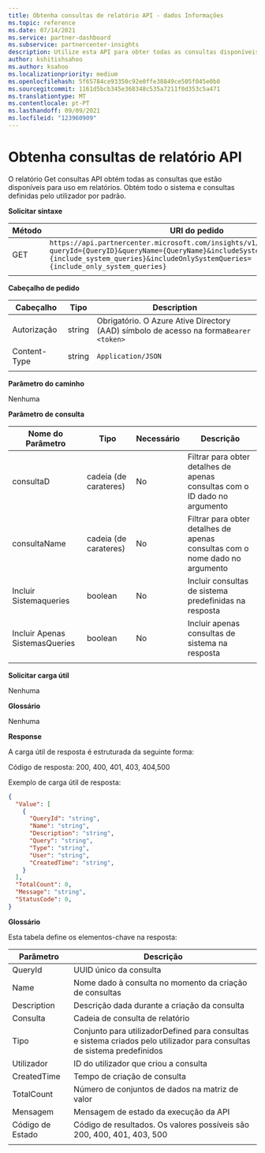 ```yaml
---
title: Obtenha consultas de relatório API - dados Informações
ms.topic: reference
ms.date: 07/14/2021
ms.service: partner-dashboard
ms.subservice: partnercenter-insights
description: Utilize esta API para obter todas as consultas disponíveis para uso no relatório API.
author: kshitishsahoo
ms.author: ksahoo
ms.localizationpriority: medium
ms.openlocfilehash: 5f65784ce93350c92e0ffe38849ce505f045e0b0
ms.sourcegitcommit: 1161d5bcb345e368348c535a7211f0d353c5a471
ms.translationtype: MT
ms.contentlocale: pt-PT
ms.lasthandoff: 09/09/2021
ms.locfileid: "123960909"
---
```

# <a name="get-report-queries-api"></a>Obtenha consultas de relatório API

O relatório Get consultas API obtém todas as consultas que estão disponíveis para uso em relatórios. Obtém todo o sistema e consultas definidas pelo utilizador por padrão.

**Solicitar sintaxe**

|    Método    |    URI do pedido    |
|    ----    |    ----    |
|    GET    |    `https://api.partnercenter.microsoft.com/insights/v1/mpn/ScheduledQueries?queryId={QueryID}&queryName={QueryName}&includeSystemQueries={include_system_queries}&includeOnlySystemQueries={include_only_system_queries}`     |
|        |        |

**Cabeçalho de pedido**

|    Cabeçalho    |    Tipo    |    Description    |
|    ----    |    ----    |    ----    |
|    Autorização    |    string    |    Obrigatório. O Azure Ative Directory (AAD) símbolo de acesso na forma`Bearer <token>`    |
|    Content-Type    |    string    |    `Application/JSON`    |
|        |        |        |

**Parâmetro do caminho**

Nenhuma

**Parâmetro de consulta**

|    Nome do Parâmetro    |    Tipo    |    Necessário    |    Descrição    |
|    ----    |    ----    |    ----    |    ----    |
|    consultaD     |    cadeia (de carateres)     |    No    |    Filtrar para obter detalhes de apenas consultas com o ID dado no argumento     |
|    consultaName     |    cadeia (de carateres)     |    No    |    Filtrar para obter detalhes de apenas consultas com o nome dado no argumento     |
|    Incluir Sistemaqueries     |    boolean     |    No    |    Incluir consultas de sistema predefinidas na resposta     |
|    Incluir Apenas SistemasQueries     |    boolean     |    No    |    Incluir apenas consultas de sistema na resposta     |
|        |        |        |        |


**Solicitar carga útil**

Nenhuma

**Glossário**

Nenhuma

**Response**

A carga útil de resposta é estruturada da seguinte forma:

Código de resposta: 200, 400, 401, 403, 404,500

Exemplo de carga útil de resposta:

```json
{ 
  "Value": [ 
    { 
      "QueryId": "string", 
      "Name": "string", 
      "Description": "string", 
      "Query": "string", 
      "Type": "string", 
      "User": "string", 
      "CreatedTime": "string", 
    } 
  ], 
  "TotalCount": 0, 
  "Message": "string", 
  "StatusCode": 0, 
} 
```

**Glossário**

Esta tabela define os elementos-chave na resposta:

|    Parâmetro    |    Descrição    |
|    ----    |    ----    |
|    QueryId     |    UUID único da consulta     |
|    Name     |    Nome dado à consulta no momento da criação de consultas     |
|    Description     |    Descrição dada durante a criação da consulta     |
|    Consulta     |    Cadeia de consulta de relatório     |
|    Tipo     |    Conjunto para utilizadorDefined para consultas e sistema criados pelo utilizador para consultas de sistema predefinidos     |
|    Utilizador     |    ID do utilizador que criou a consulta     |
|    CreatedTime     |    Tempo de criação de consulta     |
|    TotalCount     |    Número de conjuntos de dados na matriz de valor     |
|    Mensagem     |    Mensagem de estado da execução da API     |
|    Código de Estado     |    Código de resultados. Os valores possíveis são 200, 400, 401, 403, 500     |
|        |        |
